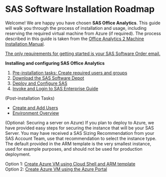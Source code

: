 # SAS Software Installation Roadmap  

Welcome!  We are happy you have chosen **SAS Office Analytics**.  This guide will walk you through the process of installation and usage, including reserving the required virtual machine from Azure (if required).  The process described in this guide is taken from the [Office Analytics 2 Machine Installation Manual](https://go.documentation.sas.com/api/docsets/oatmig/7.4/content/oatmig.pdf).
  
<ins>The only requirements for getting started is your SAS Software Order email.</ins>

**Installing and configuring SAS Office Analytics**

1. [Pre-installation tasks: Create required users and groups](Pre-install.md)
2. [Download the SAS Software Depot](Download_the_SAS_Software_Depot.md)
3. [Deploy and Configure SAS](Deploy_and_Configure.md)
4. [Invoke and Login to SAS Enterprise Guide](Enterprise_Guide.md)
   
(Post-installation Tasks)
* [Create and Add Users](Add_Users.md)
* [Environment Overview](Environment_Overview.md)
  
(Optional:  Securing a server on Azure)
If you plan to deploy to Azure, we have provided easy steps for securing the instance that will be your SAS Server.  You may have received a SAS Sizing Recommendation from your SAS Account Team, use that recommendation to select the instance type.  The default provided in the ARM template is the very smallest instance, used for example purposes, and should not be used for production deployment.

   Option 1: [Create Azure VM using Cloud Shell and ARM template](Create_Azure_VM_using_Cloud_Shell.md)  
   Option 2: [Create Azure VM using the Azure Portal](Create_VM_using_Azure_Portal.md)
